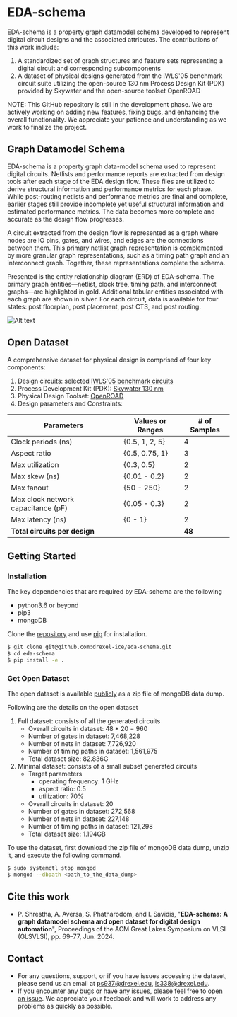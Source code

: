 # EDA-schema

EDA-schema is a property graph datamodel schema developed to represent digital circuit designs and the associated attributes.
The contributions of this work include:
1. A standardized set of graph structures and feature sets representing a digital circuit and corresponding subcomponents
2. A dataset of physical designs generated from the IWLS'05 benchmark circuit suite utilizing the open-source 130 nm Process Design Kit (PDK) provided by Skywater and the open-source toolset OpenROAD

NOTE: This GitHub repository is still in the development phase. We are actively working on adding new features, fixing bugs, and enhancing the overall functionality. We appreciate your patience and understanding as we work to finalize the project.


## Graph Datamodel Schema

EDA-schema is a property graph data-model schema used to represent digital circuits. Netlists and performance reports are extracted from design tools after each stage of the EDA design flow. These files are utilized to derive structural information and performance metrics for each phase. While post-routing netlists and performance metrics are final and complete, earlier stages still provide incomplete yet useful structural information and estimated performance metrics. The data becomes more complete and accurate as the design flow progresses.

A circuit extracted from the design flow is represented as a graph where nodes are IO pins, gates, and wires, and edges are the connections between them. This primary netlist graph representation is complemented by more granular graph representations, such as a timing path graph and an interconnect graph. Together, these representations complete the schema.

Presented is the entity relationship diagram (ERD) of EDA-schema. The primary graph entities—netlist, clock tree, timing path, and interconnect graphs—are highlighted in gold. Additional tabular entities associated with each graph are shown in silver. For each circuit, data is available for four states: post floorplan, post placement, post CTS, and post routing.


![Alt text](schema.png)

## Open Dataset
A comprehensive dataset for physical design is comprised of four key components:
1) Design circuits: selected [IWLS'05 benchmark circuits](https://github.com/ieee-ceda-datc/RDF-2020/tree/master/benchmarks/iwls05_opencores)
2) Process Development Kit (PDK): [Skywater 130 nm](https://skywater-pdk.readthedocs.io/en/main/)
3) Physical Design Toolset: [OpenROAD](https://theopenroadproject.org/)
4) Design parameters and Constraints:

| Parameters                         | Values or Ranges  | # of Samples |
|------------------------------------|-------------------|--------------|
| Clock periods (ns)                 | {0.5, 1, 2, 5}    | 4            |
| Aspect ratio                       | {0.5, 0.75, 1}    | 3            |
| Max utilization                    | {0.3, 0.5}        | 2            |
| Max skew (ns)                      | {0.01 - 0.2}      | 2            |
| Max fanout                         | {50 - 250}        | 2            |
| Max clock network capacitance (pF) | {0.05 - 0.3}      | 2            |
| Max latency (ns)                   | {0 - 1}           | 2            |
| **Total circuits per design**      |                   | **48**       |


## Getting Started

### Installation

The key dependencies that are required by EDA-schema are the following

- python3.6 or beyond
- pip3
- mongoDB

Clone the [repository](https://github.com/drexel-ice/eda-schema) and use [pip](https://pip.pypa.io/en/stable/) for installation.

```bash
$ git clone git@github.com:drexel-ice/eda-schema.git
$ cd eda-schema
$ pip install -e .
```

### Get Open Dataset

The open dataset is available [publicly](https://drexel0.sharepoint.com/:f:/r/sites/ICETeam/Shared%20Documents/Digital%20Design%20Group/ML-AI%20CAD%20project/Datasets/EDA-schema-open-dataset?csf=1&web=1&e=hvFzIV) as a zip file of mongoDB data dump.

Following are the details on the open dataset

1) Full dataset: consists of all the generated circuits
    - Overall circuits in dataset: 48 * 20 = 960​
    - Number of gates in dataset: 7,468,228​
    - Number of nets in dataset: 7,726,920​
    - Number of timing paths in dataset: 1,561,975​
    - Total dataset size: 82.836G​
2) Minimal dataset: consists of a small subset generated circuits
    - Target parameters
        - operating frequency: 1 GHz
        - aspect ratio: 0.5
        - utilization: 70%
    - Overall circuits in dataset: 20
    - Number of gates in dataset: 272,568
    - Number of nets in dataset: 227,148
    - Number of timing paths in dataset: 121,298
    - Total dataset size: 1.194GB

To use the dataset, first download the zip file of mongoDB data dump, unzip it, and execute the following command.
```bash
$ sudo systemctl stop mongod
$ mongod --dbpath <path_to_the_data_dump>
```

## Cite this work

- P. Shrestha, A. Aversa, S. Phatharodom, and I. Savidis, "**EDA-schema: A graph datamodel schema and open dataset for digital design automation**", Proceedings of the ACM Great Lakes Symposium on VLSI (GLSVLSI), pp. 69–77, Jun. 2024.

## Contact

- For any questions, support, or if you have issues accessing the dataset, please send us an email at [ps937@drexel.edu](mailto:ps937@drexel.edu), [is338@drexel.edu](mailto:is338@drexel.edu).
- If you encounter any bugs or have any issues, please feel free to [open an issue](https://github.com/drexel-ice/EDA-schema/issues). We appreciate your feedback and will work to address any problems as quickly as possible.
